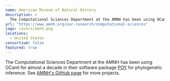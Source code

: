 ```yaml
---
name: American Museum of Natural History
description: > 
  The Computational Sciences Department at the AMNH has been using OCaml for almost a decade in their software package POY for phylogenetic inference
url: "https://www.amnh.org/our-research/computational-sciences"
logo: /users/amnh.png
locations: 
  - United States
consortium: false
featured: true
---
```


The Computational Sciences Department at the AMNH has been using OCaml for almost a decade in their software package [POY](https://github.com/amnh/poy5) for phylogenetic inference. See [AMNH's GitHub page](https://github.com/AMNH) for more projects.
